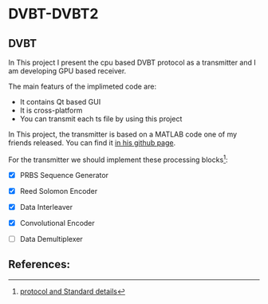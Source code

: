 # DVBT-DVBT2

## DVBT

In This project I present the cpu based DVBT protocol as a transmitter and I am developing GPU based receiver.
 
 The main featurs of the implimeted code are:
  - It contains Qt based GUI
  - It is cross-platform
  - You can transmit each ts file by using this project


In This project, the transmitter is based on a MATLAB code one of my friends released. You can find it [in his github page](https://github.com/mkh1992/DVBT-Transmitter).

For the transmitter we should implement these processing blocks[^1]:
- [x] PRBS Sequence Generator
- [x] Reed Solomon Encoder
- [x] Data Interleaver
- [x] Convolutional Encoder
- [ ] Data Demultiplexer






## References:

[^1]: [protocol and Standard details](https://www.etsi.org/deliver/etsi_en/300700_300799/300744/01.06.01_60/en_300744v010601p.pdf)
